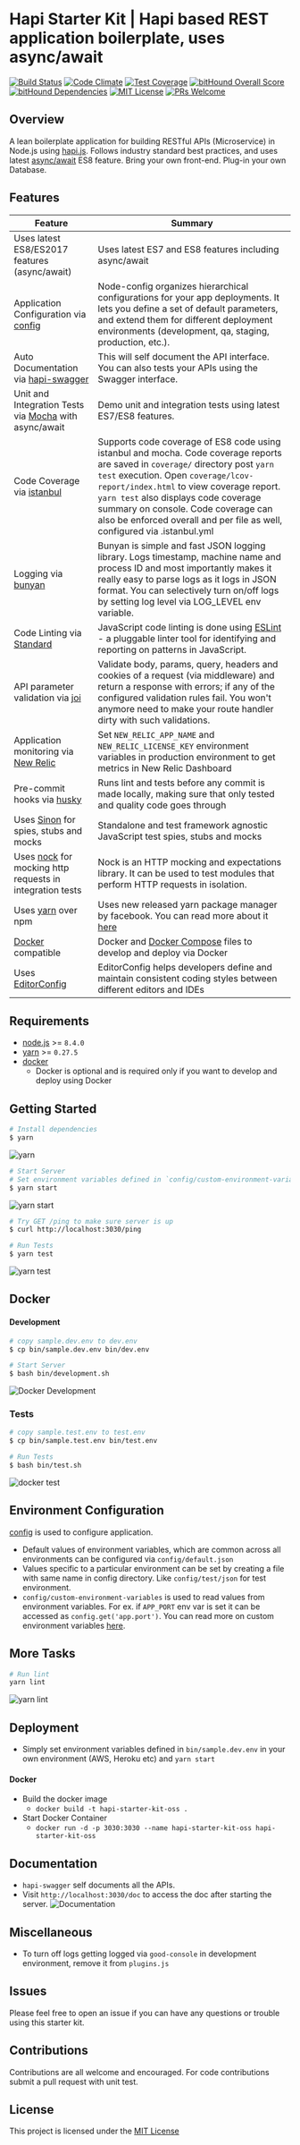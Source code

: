 # Hapi Starter Kit | Hapi based REST application boilerplate, uses async/await

[![Build Status](https://img.shields.io/travis/Codigami/hapi-starter-kit/master.svg?style=flat-square)](https://travis-ci.org/Codigami/hapi-starter-kit)
[![Code Climate](https://codeclimate.com/github/Codigami/hapi-starter-kit/badges/gpa.svg)](https://codeclimate.com/github/Codigami/hapi-starter-kit)
[![Test Coverage](https://codeclimate.com/github/Codigami/hapi-starter-kit/badges/coverage.svg)](https://codeclimate.com/github/Codigami/hapi-starter-kit/coverage)
[![bitHound Overall Score](https://www.bithound.io/github/Codigami/hapi-starter-kit/badges/score.svg)](https://www.bithound.io/github/Codigami/hapi-starter-kit)
[![bitHound Dependencies](https://www.bithound.io/github/Codigami/hapi-starter-kit/badges/dependencies.svg)](https://www.bithound.io/github/Codigami/hapi-starter-kit/master/dependencies/npm)
[![MIT License](https://img.shields.io/npm/l/stack-overflow-copy-paste.svg?style=flat-square)](http://opensource.org/licenses/MIT)
[![PRs Welcome](https://img.shields.io/badge/PRs-welcome-brightgreen.svg?style=flat-square)](http://makeapullrequest.com)

## Overview

A lean boilerplate application for building RESTful APIs (Microservice) in Node.js using [hapi.js](https://github.com/hapijs/hapi).
Follows industry standard best practices, and uses latest [async/await](https://blog.risingstack.com/mastering-async-await-in-nodejs/) ES8 feature.
Bring your own front-end.
Plug-in your own Database.

## Features

| Feature                                                                                         | Summary                                                                                                                                                                                                                                                      |
|-------------------------------------------------------------------------------------------------|-------------------------------------------------------------------------------------------------------------------------------------------------------------------------------------------------------------------------------------------------------------|
| Uses latest ES8/ES2017 features (async/await)                                                   | Uses latest ES7 and ES8 features including async/await  |
| Application Configuration via [config](https://github.com/lorenwest/node-config)                | Node-config organizes hierarchical configurations for your app deployments. It lets you define a set of default parameters, and extend them for different deployment environments (development, qa, staging, production, etc.).
| Auto Documentation via [hapi-swagger](https://www.npmjs.com/package/hapi-swagger)               | This will self document the API interface. You can also tests your APIs using the Swagger interface.
| Unit and Integration Tests via [Mocha](https://mochajs.org/) with async/await                   | Demo unit and integration tests using latest ES7/ES8 features. 
| Code Coverage via [istanbul](https://www.npmjs.com/package/istanbul)                            | Supports code coverage of ES8 code using istanbul and mocha. Code coverage reports are saved in `coverage/` directory post `yarn test` execution. Open `coverage/lcov-report/index.html` to view coverage report. `yarn test` also displays code coverage summary on console. Code coverage can also be enforced overall and per file as well, configured via .istanbul.yml                                                                                                                                                                            |
| Logging via [bunyan](https://www.npmjs.com/package/bunyan)                                      | Bunyan is simple and fast JSON logging library. Logs timestamp, machine name and process ID and most importantly makes it really easy to parse logs as it logs in JSON format. You can selectively turn on/off logs by setting log level via LOG_LEVEL env variable.
| Code Linting via [Standard](https://github.com/standard/standard)                               | JavaScript code linting is done using [ESLint](http://eslint.org) - a pluggable linter tool for identifying and reporting on patterns in JavaScript. 
| API parameter validation via [joi](https://www.npmjs.com/package/joi)                           | Validate body, params, query, headers and cookies of a request (via middleware) and return a response with errors; if any of the configured validation rules fail. You won't anymore need to make your route handler dirty with such validations. |
| Application monitoring via [New Relic](https://newrelic.com/application-monitoring)             | Set `NEW_RELIC_APP_NAME` and `NEW_RELIC_LICENSE_KEY` environment variables in production environment to get metrics in New Relic Dashboard |
| Pre-commit hooks via [husky](https://www.npmjs.com/package/husky)                               | Runs lint and tests before any commit is made locally, making sure that only tested and quality code goes through
| Uses [Sinon](https://www.npmjs.com/package/sinon) for spies, stubs and mocks                    | Standalone and test framework agnostic JavaScript test spies, stubs and mocks 
| Uses [nock](https://www.npmjs.com/package/nock) for mocking http requests in integration tests  | Nock is an HTTP mocking and expectations library. It can be used to test modules that perform HTTP requests in isolation.
| Uses [yarn](https://yarnpkg.com) over npm                                                       | Uses new released yarn package manager by facebook. You can read more about it [here](https://code.facebook.com/posts/1840075619545360) |
| [Docker](https://www.docker.com/) compatible                                                    | Docker and [Docker Compose](https://docs.docker.com/compose/overview/) files to develop and deploy via Docker |
| Uses [EditorConfig](http://editorconfig.org/)                                                   | EditorConfig helps developers define and maintain consistent coding styles between different editors and IDEs |

## Requirements
 - [node.js](https://nodejs.org/en/download/current/) >= `8.4.0`
 - [yarn](https://yarnpkg.com/en/docs/install) >= `0.27.5`
 - [docker](https://docs.docker.com/engine/installation/#supported-platforms)
    - Docker is optional and is required only if you want to develop and deploy using Docker

## Getting Started
```bash
# Install dependencies
$ yarn
```
![yarn](https://user-images.githubusercontent.com/4172932/29668267-2b4777f6-88fd-11e7-8006-dd0bcc5cb474.png)

```bash
# Start Server
# Set environment variables defined in `config/custom-environment-variables.json` like `OPEN_WEATHER_API_KEY=xxx`
$ yarn start
```
![yarn start](https://user-images.githubusercontent.com/4172932/29668371-9010e5dc-88fd-11e7-9327-68fa1e7944e3.png)

```bash
# Try GET /ping to make sure server is up
$ curl http://localhost:3030/ping
```

```bash
# Run Tests
$ yarn test
```
![yarn test](https://user-images.githubusercontent.com/4172932/29669393-ea39b5a4-8900-11e7-80f3-ed3256191ecb.png)


## Docker

#### Development
```bash
# copy sample.dev.env to dev.env
$ cp bin/sample.dev.env bin/dev.env
```

```bash
# Start Server
$ bash bin/development.sh
```
![Docker Development](https://user-images.githubusercontent.com/4172932/29667973-22ae5642-88fc-11e7-8255-9413c8dc037c.png)

### Tests

```bash
# copy sample.test.env to test.env
$ cp bin/sample.test.env bin/test.env
```

```bash
# Run Tests
$ bash bin/test.sh
```
![docker test](https://user-images.githubusercontent.com/4172932/29669714-f5ad82ac-8901-11e7-86ae-a9af82ca152c.png)

## Environment Configuration
[config](https://github.com/lorenwest/node-config) is used to configure application.
- Default values of environment variables, which are common across all environments can be configured via `config/default.json`
- Values specific to a particular environment can be set by creating a file with same name in config directory. Like `config/test/json` for test environment.
- `config/custom-environment-variables` is used to read values from environment variables. For ex. if `APP_PORT` env var is set it can be accessed as `config.get('app.port')`.
You can read more on custom environment variables [here](https://github.com/lorenwest/node-config/wiki/Environment-Variables#custom-environment-variables).

## More Tasks
```bash
# Run lint
yarn lint
```
![yarn lint](https://user-images.githubusercontent.com/4172932/29670154-7207532c-8903-11e7-9695-32fa4c25122c.png)

## Deployment
- Simply set environment variables defined in `bin/sample.dev.env` in your own environment (AWS, Heroku etc) and `yarn start`

#### Docker
- Build the docker image
    - `docker build -t hapi-starter-kit-oss .`
- Start Docker Container
    - `docker run -d -p 3030:3030 --name hapi-starter-kit-oss hapi-starter-kit-oss` 

## Documentation
- `hapi-swagger` self documents all the APIs.
- Visit `http://localhost:3030/doc` to access the doc after starting the server.
![Documentation](https://user-images.githubusercontent.com/4172932/29810159-75a90d10-8cbc-11e7-986d-4059315052d6.png)

## Miscellaneous
- To turn off logs getting logged via `good-console` in development environment, remove it from `plugins.js`

## Issues
Please feel free to open an issue if you can have any questions or trouble using this starter kit.

## Contributions
Contributions are all welcome and encouraged. For code contributions submit a pull request with unit test.

## License
This project is licensed under the [MIT License](https://github.com/Codigami/hapi-starter-kit/blob/master/LICENSE)

